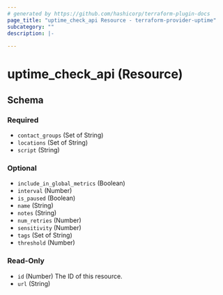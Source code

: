 ```yaml
---
# generated by https://github.com/hashicorp/terraform-plugin-docs
page_title: "uptime_check_api Resource - terraform-provider-uptime"
subcategory: ""
description: |-
  
---
```


# uptime_check_api (Resource)





<!-- schema generated by tfplugindocs -->
## Schema

### Required

- `contact_groups` (Set of String)
- `locations` (Set of String)
- `script` (String)

### Optional

- `include_in_global_metrics` (Boolean)
- `interval` (Number)
- `is_paused` (Boolean)
- `name` (String)
- `notes` (String)
- `num_retries` (Number)
- `sensitivity` (Number)
- `tags` (Set of String)
- `threshold` (Number)

### Read-Only

- `id` (Number) The ID of this resource.
- `url` (String)


